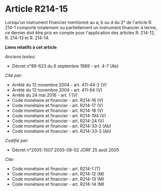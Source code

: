 # Article R214-15

Lorsqu'un instrument financier mentionné au a, b ou d du 2° de l'article R. 214-1 comporte totalement ou partiellement un
instrument financier à terme, ce dernier doit être pris en compte pour l'application des articles R. 214-12, R. 214-13 et R.
214-14.

**Liens relatifs à cet article**

_Anciens textes_:

  - Décret n°89-623 du 6 septembre 1989 - art. 4-7 (Ab)

_Cité par_:

  - Arrêté du 12 novembre 2004 - art. 411-44-2 (V)
  - Arrêté du 12 novembre 2004 - art. 411-84 (V)
  - Arrêté du 24 mai 2016 - art. 1 (V)
  - Code monétaire et financier - art. R214-16 (V)
  - Code monétaire et financier - art. R214-17 (V)
  - Code monétaire et financier - art. R214-18 (V)
  - Code monétaire et financier - art. R214-194 (V)
  - Code monétaire et financier - art. R214-24 (V)
  - Code monétaire et financier - art. R214-33-2 (Ab)
  - Code monétaire et financier - art. R214-33-3 (Ab)

_Codifié par_:

  - Décret n°2005-1007 2005-08-02 JORF 25 août 2005

_Cite_:

  - Code monétaire et financier - art. R214-1 (T)
  - Code monétaire et financier - art. R214-12 (M)
  - Code monétaire et financier - art. R214-13 (M)
  - Code monétaire et financier - art. R214-14 (M)
